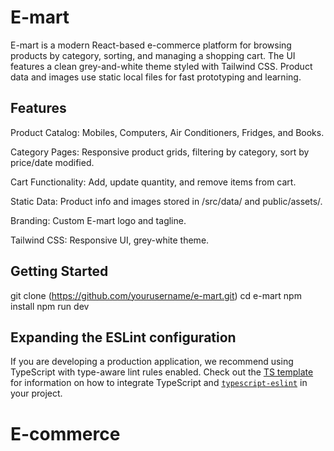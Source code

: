 # E-mart

E-mart is a modern React-based e-commerce platform for browsing products by category, sorting, and managing a shopping cart. The UI features a clean grey-and-white theme styled with Tailwind CSS. Product data and images use static local files for fast prototyping and learning.

## Features

Product Catalog:
Mobiles, Computers, Air Conditioners, Fridges, and Books.

Category Pages:
Responsive product grids, filtering by category, sort by price/date modified.

Cart Functionality:
Add, update quantity, and remove items from cart.

Static Data:
Product info and images stored in /src/data/ and public/assets/.

Branding:
Custom E-mart logo and tagline.

Tailwind CSS:
Responsive UI, grey-white theme.

## Getting Started

git clone (https://github.com/yourusername/e-mart.git)
cd e-mart
npm install
npm run dev

## Expanding the ESLint configuration

If you are developing a production application, we recommend using TypeScript with type-aware lint rules enabled. Check out the [TS template](https://github.com/vitejs/vite/tree/main/packages/create-vite/template-react-ts) for information on how to integrate TypeScript and [`typescript-eslint`](https://typescript-eslint.io) in your project.
# E-commerce
